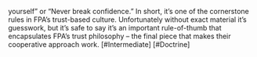yourself” or “Never break confidence.” In short, it’s one of the cornerstone rules in FPA’s trust-based culture. Unfortunately without exact material it’s guesswork, but it’s safe to say it’s an important rule-of-thumb that encapsulates FPA’s trust philosophy – the final piece that makes their cooperative approach work. [#Intermediate] [#Doctrine]